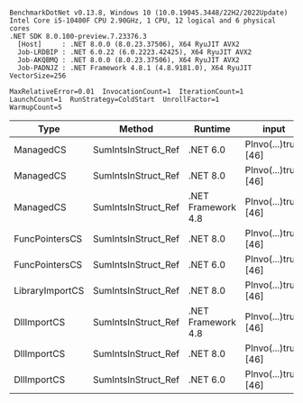 ```

BenchmarkDotNet v0.13.8, Windows 10 (10.0.19045.3448/22H2/2022Update)
Intel Core i5-10400F CPU 2.90GHz, 1 CPU, 12 logical and 6 physical cores
.NET SDK 8.0.100-preview.7.23376.3
  [Host]     : .NET 8.0.0 (8.0.23.37506), X64 RyuJIT AVX2
  Job-LRDBIP : .NET 6.0.22 (6.0.2223.42425), X64 RyuJIT AVX2
  Job-AKQBMQ : .NET 8.0.0 (8.0.23.37506), X64 RyuJIT AVX2
  Job-PADNJZ : .NET Framework 4.8.1 (4.8.9181.0), X64 RyuJIT VectorSize=256

MaxRelativeError=0.01  InvocationCount=1  IterationCount=1  
LaunchCount=1  RunStrategy=ColdStart  UnrollFactor=1  
WarmupCount=5  

```
| Type            | Method              | Runtime            | input                | Mean        | Error | Median      | Min         | Max         | Allocated |
|---------------- |-------------------- |------------------- |--------------------- |------------:|------:|------------:|------------:|------------:|----------:|
| ManagedCS       | SumIntsInStruct_Ref | .NET 6.0           | PInvo(...)truct [46] |    370.9 μs |    NA |    370.9 μs |    370.9 μs |    370.9 μs |     640 B |
| ManagedCS       | SumIntsInStruct_Ref | .NET 8.0           | PInvo(...)truct [46] |    374.4 μs |    NA |    374.4 μs |    374.4 μs |    374.4 μs |     400 B |
| ManagedCS       | SumIntsInStruct_Ref | .NET Framework 4.8 | PInvo(...)truct [46] |    531.3 μs |    NA |    531.3 μs |    531.3 μs |    531.3 μs |         - |
| FuncPointersCS  | SumIntsInStruct_Ref | .NET 8.0           | PInvo(...)truct [46] | 31,043.9 μs |    NA | 31,043.9 μs | 31,043.9 μs | 31,043.9 μs |     400 B |
| FuncPointersCS  | SumIntsInStruct_Ref | .NET 6.0           | PInvo(...)truct [46] | 31,169.2 μs |    NA | 31,169.2 μs | 31,169.2 μs | 31,169.2 μs |     640 B |
| LibraryImportCS | SumIntsInStruct_Ref | .NET 8.0           | PInvo(...)truct [46] | 31,527.6 μs |    NA | 31,527.6 μs | 31,527.6 μs | 31,527.6 μs |     400 B |
| DllImportCS     | SumIntsInStruct_Ref | .NET Framework 4.8 | PInvo(...)truct [46] | 41,788.8 μs |    NA | 41,788.8 μs | 41,788.8 μs | 41,788.8 μs |         - |
| DllImportCS     | SumIntsInStruct_Ref | .NET 8.0           | PInvo(...)truct [46] | 41,852.2 μs |    NA | 41,852.2 μs | 41,852.2 μs | 41,852.2 μs |     400 B |
| DllImportCS     | SumIntsInStruct_Ref | .NET 6.0           | PInvo(...)truct [46] | 54,989.9 μs |    NA | 54,989.9 μs | 54,989.9 μs | 54,989.9 μs |     640 B |
